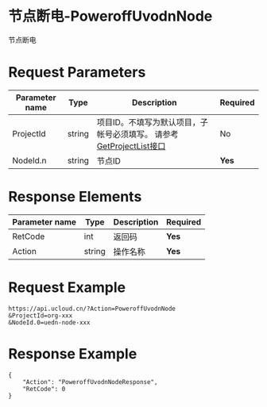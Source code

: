 # 节点断电-PoweroffUvodnNode

节点断电

# Request Parameters
|Parameter name|Type|Description|Required|
|---|---|---|---|
|ProjectId|string|项目ID。不填写为默认项目，子帐号必须填写。 请参考[GetProjectList接口](api/summary/get_project_list)|No|
|NodeId.n|string|节点ID|**Yes**|

# Response Elements
|Parameter name|Type|Description|Required|
|---|---|---|---|
|RetCode|int|返回码|**Yes**|
|Action|string|操作名称|**Yes**|

# Request Example
```
https://api.ucloud.cn/?Action=PoweroffUvodnNode
&ProjectId=org-xxx
&NodeId.0=uedn-node-xxx
```

# Response Example
```
{
    "Action": "PoweroffUvodnNodeResponse", 
    "RetCode": 0
}
```

